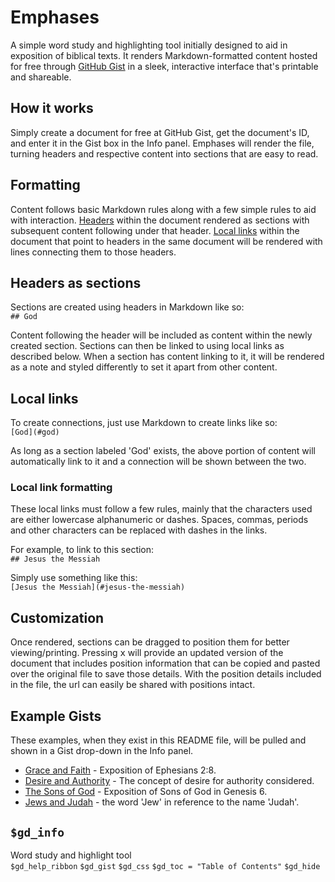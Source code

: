 # Emphases
A simple word study and highlighting tool initially designed to aid in exposition of biblical texts. It renders Markdown-formatted content hosted for free through [GitHub Gist](https://gist.github.com/) in a sleek, interactive interface that's printable and shareable.
<!-- {left:-10px,top:-10px,width:567px,height:197px} -->

## How it works
Simply create a document for free at GitHub Gist, get the document's ID, and enter it in the Gist box in the Info panel. Emphases will render the file, turning headers and respective content into sections that are easy to read.
<!-- {left:597px,top:-8px,width:526px,height:193px} -->

## Formatting
Content follows basic Markdown rules along with a few simple rules to aid with interaction. [Headers](#headers-as-sections) within the document rendered as sections with subsequent content following under that header. [Local links](#local-links) within the document that point to headers in the same document will be rendered with lines connecting them to those headers.
<!-- {left:-10px,top:173px,width:537px,height:198px} -->

## Headers as sections
Sections are created using headers in Markdown like so:  
```## God```

Content following the header will be included as content within the newly created section. Sections can then be linked to using local links as described below. When a section has content linking to it, it will be rendered as a note and styled differently to set it apart from other content.
<!-- {left:609px,top:195px,width:510px,height:220px} -->

## Local links
To create connections, just use Markdown to create links like so:  
```[God](#god)```

As long as a section labeled 'God' exists, the above portion of content will automatically link to it and a connection will be shown between the two.

### Local link formatting
These local links must follow a few rules, mainly that the characters used are either lowercase alphanumeric or dashes. Spaces, commas, periods and other characters can be replaced with dashes in the links.

For example, to link to this section:  
```## Jesus the Messiah```

Simply use something like this:  
```[Jesus the Messiah](#jesus-the-messiah)```

<!-- {left:3px,top:338px,width:548px,height:392px} -->

## Customization
Once rendered, sections can be dragged to position them for better viewing/printing. Pressing <kbd>x</kbd> will provide an updated version of the document that includes position information that can be copied and pasted over the original file to save those details. With the position details included in the file, the url can easily be shared with positions intact.
<!-- {left:614px,top:434px,width:508px,height:256px} -->

## Example Gists
These examples, when they exist in this README file, will be pulled and shown in a Gist drop-down in the Info panel. <!-- This should <script src"http://google'.com"></script>be converted to html comment -->
- [Grace and Faith](?gist=576a1c645d3dbdfb69e8ae6bde8a1e46) - Exposition of Ephesians 2:8.
- [Desire and Authority](?gist=6e0ba6b41a06a146e9704ce8c39d0fd4) - The concept of desire for authority considered.
- [The Sons of God](?gist=f1ff10976bd1e43445b19af9fd5bd311) - Exposition of Sons of God in Genesis 6.
- [Jews and Judah](?gist=a6c78ff888e9a3ff955de93b1aa2d48e) - the word 'Jew' in reference to the name 'Judah'.
<!-- {left:0px,top:749px,width:1132px,height:217px} -->

## `$gd_info`
Word study and highlight tool    
`$gd_help_ribbon`
`$gd_gist`
`$gd_css`
`$gd_toc = "Table of Contents"`
`$gd_hide`
